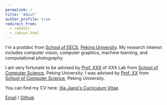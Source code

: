 ```yaml
---
permalink: /
title: "About"
author_profile: true
redirect_from: 
  - /about/
  - /about.html
---
```


I'm a postdoc from [School of EECS](https://eecs.pku.edu.cn/), [Peking University](https://www.pku.edu.cn/). My research interest includes computer vision, computer graphics, machine learning, and computational photography.

I am very fortunate to be advised by [Prof. XXX](https://www.XXX.com/) of XXX Lab from [School of Computer Science](https://cs.pku.edu.cn/), Peking University. I was advised by [Prof. XX](https://XXX.pku.edu.cn/) from [School of Computer Science](https://cs.pku.edu.cn/), Peking University.

You can find my CV here: [Xia Jiang's Curriculum Vitae](../assets/XiaJiang-CV.pdf).

[Email](mailto:xiajiang@cuhk.edu.hk) / [Github](https://github.com/managerjiang) 


